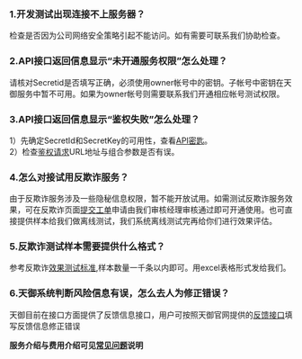 ### 1.开发测试出现连接不上服务器？
检查是否因为公司网络安全策略引起不能访问。如有需要可联系我们协助检查。
### 2.API接口返回信息显示“未开通服务权限”怎么处理？
请核对Secretid是否填写正确，必须使用owner帐号中的密钥。子帐号中密钥在天御服务中暂不可用。如果为owner帐号则需要联系我们开通相应帐号测试权限。
### 3.API接口返回信息显示“鉴权失败”怎么处理？
1）先确定SecretId和SecretKey的可用性，查看[API密匙](https://console.qcloud.com/capi)。<br>
2）检查[鉴权请求](https://www.qcloud.com/document/product/295/7287)URL地址与组合参数是否有误。
### 4.怎么对接试用反欺诈服务？
由于反欺诈服务涉及一些隐秘信息权限，暂不能开放试用。如需测试反欺诈服务效果，可在反欺诈页面[提交工单](https://console.qcloud.com/workorder/category/create?level1_id=141&level2_id=151&level1_name=%E5%AE%89%E5%85%A8%E6%9C%8D%E5%8A%A1&level2_name=%E5%A4%A9%E5%BE%A1%E4%B8%9A%E5%8A%A1%E5%AE%89%E5%85%A8%E9%98%B2%E6%8A%A4%20BSP)申请由我们审核经理审核通过即可开通使用。也可直接提供样本给我们做离线测试，我们系统离线测试完再给你们进行效果评估。
### 5.反欺诈测试样本需要提供什么格式？
参考反欺诈[效果测试标准](https://www.qcloud.com/document/product/295/7844),样本数量一千条以内即可。用excel表格形式发给我们。
### 6.天御系统判断风险信息有误，怎么去人为修正错误？
天御目前在接口方面提供了反馈信息接口，用户可按照天御官网提供的[反馈接口](https://www.qcloud.com/doc/api/254/4052)填写反馈信息修正错误

**服务介绍与费用介绍可见[常见问题](https://www.qcloud.com/document/product/295/3442)说明**
